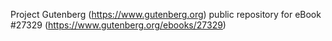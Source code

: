 Project Gutenberg (https://www.gutenberg.org) public repository for eBook #27329 (https://www.gutenberg.org/ebooks/27329)
